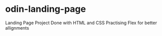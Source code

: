 # odin-landing-page

Landing Page Project
Done with HTML and CSS
Practising Flex for better allignments
